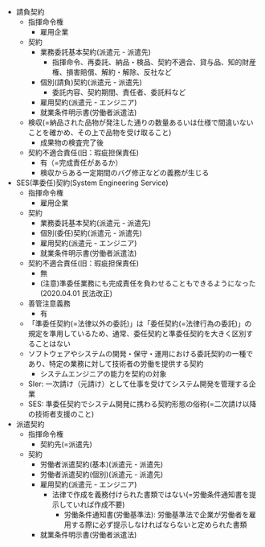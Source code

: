 - 請負契約
  - 指揮命令権
    - 雇用企業
  - 契約
    - 業務委託基本契約(派遣元 - 派遣先)
      - 指揮命令、再委託、納品・検品、契約不適合、貸与品、知的財産権、損害賠償、解約・解除、反社など
    - 個別(請負)契約(派遣元 - 派遣先)
      - 委託内容、契約期間、責任者、委託料など
    - 雇用契約(派遣元 - エンジニア)
    - 就業条件明示書(労働者派遣法)
  - 検収(=納品された品物が発注した通りの数量あるいは仕様で間違いないことを確かめ、その上で品物を受け取ること)
    - 成果物の検査完了後
  - 契約不適合責任(旧：瑕疵担保責任)
    - 有（=完成責任があるか）
    - 検収からある一定期間のバグ修正などの義務が生じる
- SES(準委任)契約(System Engineering Service)
  - 指揮命令権
    - 雇用企業
  - 契約
    - 業務委託基本契約(派遣元 - 派遣先)
    - 個別(委任)契約(派遣元 - 派遣先)
    - 雇用契約(派遣元 - エンジニア)
    - 就業条件明示書(労働者派遣法)
  - 契約不適合責任(旧：瑕疵担保責任)
    - 無
    - (注意)準委任業務にも完成責任を負わせることもできるようになった(2020.04.01 民法改正)
  - 善管注意義務
    - 有
  - 「準委任契約(=法律以外の委託)」は「委任契約(=法律行為の委託)」の規定を準用しているため、通常、委任契約と準委任契約を大きく区別することはない
  - ソフトウェアやシステムの開発・保守・運用における委託契約の一種であり、特定の業務に対して技術者の労働を提供する契約
    - システムエンジニアの能力を契約の対象
  - SIer: 一次請け（元請け）として仕事を受けてシステム開発を管理する企業
  - SES: 準委任契約でシステム開発に携わる契約形態の俗称(=二次請け以降の技術者支援のこと)
- 派遣契約
  - 指揮命令権
    - 契約先(=派遣先)
  - 契約
    - 労働者派遣契約(基本)(派遣元 - 派遣先)
    - 労働者派遣契約(個別)(派遣元 - 派遣先)
    - 雇用契約(派遣元 - エンジニア)
      - 法律で作成を義務付けられた書類ではない(=労働条件通知書を提示していれば作成不要)
        - 労働条件通知書(労働基準法): 労働基準法で企業が労働者を雇用する際に必ず提示しなければならないと定められた書類
    - 就業条件明示書(労働者派遣法)
